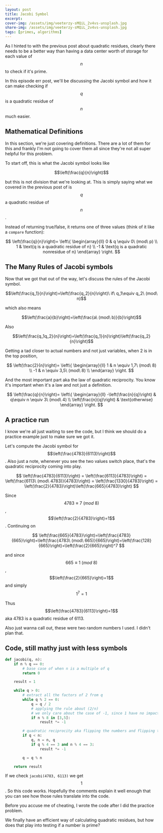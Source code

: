 ```yaml
---
layout: post
title: Jacobi Symbol
excerpt:
cover-img: /assets/img/veeterzy-sMQiL_2v4vs-unsplash.jpg
share-img: /assets/img/veeterzy-sMQiL_2v4vs-unsplash.jpg
tags: [primes, algorithms]
---
```


As I hinted to with the previous post about quadratic residues, clearly there needs to be a better way than having a data center worth of storage for each value of $$n$$ to check if it's prime.

In this episode err post, we'll be discussing the Jacobi symbol and how it can make checking if $$q$$ is a quadratic residue of $$n$$ much easier.

## Mathematical Definitions

In this section, we're just covering definitions. There are a lot of them for this and frankly I'm not going to cover them all since they're not all super helpful for this problem.

To start off, this is what the Jacobi symbol looks like

$$\left(\frac{q}{n}\right)$$

but this is not division that we're looking at. This is simply saying what we covered in the previous post of is $$q$$ a quadratic residue of $$n$$.

Instead of returning true/false, it returns one of three values (think of it like a `compare` function):

$$
\left(\frac{q}{n}\right)=
\left\{
\begin{array}{ll}
      0 & q \equiv 0\ (mod\ p) \\
      1 & \text{q is a quadratic residue of n} \\
      -1 & \text{q is a quadratic nonresidue of n}
\end{array}
\right.
$$

## The Many Rules of Jacobi symbols

Now that we got that out of the way, let's discuss the rules of the Jacobi symbol.

$$\left(\frac{q_1}{n}\right)=\left(\frac{q_2}{n}\right)\ if\ q_1\equiv q_2\ (mod\ n)$$

which also means

$$\left(\frac{a}{b}\right)=\left(\frac{a\ (mod\ b)}{b}\right)$$

Also

$$\left(\frac{q_1q_2}{n}\right)=\left(\frac{q_1}{n}\right)\left(\frac{q_2}{n}\right)$$

Getting a tad closer to actual numbers and not just variables, when 2 is in the top position,

$$
\left(\frac{2}{n}\right)=
\left\{
\begin{array}{ll}
      1 & n \equiv 1,7\ (mod\ 8) \\
      -1 & n \equiv 3,5\ (mod\ 8) \\
\end{array}
\right.
$$

And the most important part aka the law of quadratic reciprocity. You know it's important when it's a law and not just a definition.

$$
\left(\frac{q}{n}\right)=
\left\{
\begin{array}{ll}
      -\left(\frac{n}{q}\right) & q\equiv n \equiv 3\ (mod\ 4) \\
      \left(\frac{n}{q}\right) & \text{otherwise}
\end{array}
\right.
$$

## A practice run

I know we're all just waiting to see the code, but I think we should do a practice example just to make sure we got it.

Let's compute the Jacobi symbol for $$\left(\frac{4783}{6113}\right)$$. Also just a note, whenever you see the two values switch place, that's the quadratic reciprocity coming into play.

$$
\left(\frac{4783}{6113}\right) = \left(\frac{6113}{4783}\right) = \left(\frac{6113\ (mod\ 4783)}{4783}\right) = \left(\frac{1330}{4783}\right) = \left(\frac{2}{4783}\right)\left(\frac{665}{4783}\right)
$$

Since $$4783\equiv 7\ (mod\ 8)$$, $$\left(\frac{2}{4783}\right)=1$$. Continuing on

$$
\left(\frac{665}{4783}\right)=\left(\frac{4783}{665}\right)=\left(\frac{4783\ (mod\ 665)}{665}\right)=\left(\frac{128}{665}\right)=\left(\frac{2}{665}\right)^7
$$

and since $$665\equiv 1 \ (mod\ 8)$$, $$\left(\frac{2}{665}\right)=1$$ and simply $$1^7=1$$

Thus $$\left(\frac{4783}{6113}\right)=1$$ aka 4783 is a quadratic residue of 6113.

Also just wanna call out, these were two random numbers I used. I didn't plan that.

## Code, still mathy just with less symbols

```python
def jacobi(q, n):
    if n % q == 0:
        # base case of when n is a multiple of q
        return 0

    result = 1

    while q > 0:
        # extract all the factors of 2 from q
        while q % 2 == 0:
            q = q / 2
            # applying the rule about (2/n)
            # we only care about the case of -1, since 1 have no impact on the result
            if n % 8 in [3,5]:
                result *= -1

        # quadratic reciprocity aka flipping the numbers and flipping the sign if needed
        if q < n:
            q, n = n, q
            if q % 4 == 3 and n % 4 == 3:
                result *= -1

        q = q % n

    return result
```

If we check `jacobi(4783, 6113)` we get $$1$$. So this code works. Hopefully the comments explain it well enough that you can see how those rules translate into the code.

Before you accuse me of cheating, I wrote the code after I did the practice problem.

We finally have an efficient way of calculating quadratic residues, but how does that play into testing if a number is prime? 